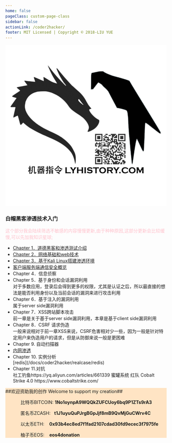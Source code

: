 ```yaml
---
home: false
pageClass: custom-page-class
sidebar: false
actionLink: /coder2hacker/
footer: MIT Licensed | Copyright © 2018-LIU YUE
---
```


<img class="header" src="/docs/docs_image/coder2hacker/kali.png"/>

<div>
	<h3>白帽黑客渗透技术入门</h3>
	<span style="color:pink;">这个部分我会陆续筛选不敏感的内容慢慢更新,由于种种原因,这部分更新会比较缓慢,可以先加我知识星球;</span>
	<ul>
		<li><a href="/docs/coder2hacker/ch1_intro">Chapter 1．道德黑客和渗透测试介绍</a></li>
		<li><a href="/docs/coder2hacker/ch2_web">Chapter 2．网络基础和web技术</a></li>
		<li><a href="/docs/coder2hacker/ch3_kali">Chapter 3．基于Kali Linux搭建渗透环境</a></li>
		<li><a href="/docs/coder2hacker/overview_security_client2server">客户端服务端通信安全概览</a></li>
		<li>Chapter 4．信息侦察</li>
		<li>Chapter 5．基于身份和会话漏洞利用</li>
		对于多数应用，登录后会得到更多的权限，尤其是认证之后，所以最直接的想法是能否利用身份以及当前会话的漏洞来进行攻击利用
		<li>Chapter 6．基于注入的漏洞利用</li>
		属于server side漏洞利用
		<li>Chapter 7．XSS跨站脚本攻击</li>
		前一章是关于基于server side漏洞利用，本章是基于client side漏洞利用
		<li>Chapter 8．CSRF 请求伪造</li>
		一般来说相对于前一章XSS来说，CSRF危害相对少一些，因为一般是针对特定用户来伪造用户的请求，但是从防御来说一般是更困难
		<li>Chapter 9. 自动扫描器</li>
		<li><a href="/docs/coder2hacker/intranet_penetration">内网渗透</a></li>
		<li>Chapter 10. 实例分析</li>
		[redis](/docs/coder2hacker/realcase/redis)
		<li>Chapter 11.对抗</li>
		社工钓鱼https://yq.aliyun.com/articles/661339
		蜜罐系统
		红队 Cobalt Strike 4.0 https://www.cobaltstrike.com/
	</ul>
</div>

<div style="background-color:bisque;">
	<span>##欢迎资助我的创作 Welcome to support my creation##</span>
	<ul>
		<ol>比特币BITCOIN:&nbsp;<strong>1No1oynpA9WQQkZUFCUoy6bq9P1ZTs9rA3</strong></ol>
		<ol>匿名币ZCASH:&nbsp;&nbsp;&nbsp;<strong>t1J1uyuQuPJrgBGpJjf8mB9QvMjGuCWrv4C</strong></ol>
		<ol>以太币ETH:&nbsp;&nbsp;&nbsp;&nbsp;<strong>0x93b4ec8ed7f1fad2107cdad30fd9ecec3f7975fe</strong></ol>
		<ol>柚子币EOS:&nbsp;&nbsp;&nbsp;&nbsp;<strong>eos4donation</strong></ol>
	</ul>
</div>
